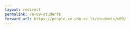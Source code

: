 ```yaml
---
layout: redirect
permalink: /e-09-students
forward_url: https://people.ce.pdn.ac.lk/students/e09/
---
```

